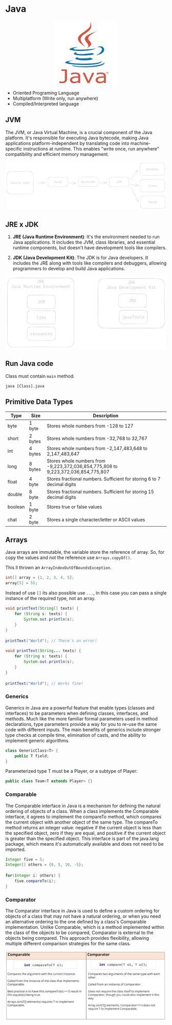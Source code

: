 # Java

<p align="center">
<img alt="Java" height="200" src="github/java.png" width="200"/>
</p>


- Oriented Programing Language
- Multiplatform (Write only, run anywhere)
- Compiled/Interpreted language

## JVM

The JVM, or Java Virtual Machine, is a crucial component of the Java platform.
It's responsible for executing Java bytecode, making Java applications 
platform-independent by translating code into machine-specific instructions 
at runtime. This enables "write once, run anywhere" compatibility and
efficient memory management.


![Java](github/java-compile.png)

## JRE x JDK

1. **JRE (Java Runtime Environment)**: It's the environment needed to run Java applications. 
It includes the JVM, class libraries, and essential runtime components,
but doesn't have development tools like compilers.

2. **JDK (Java Development Kit)**: The JDK is for Java developers.
It includes the JRE along with tools like compilers and debuggers, 
allowing programmers to develop and build Java applications.

![Java](github/jre-jdk.png)

## Run Java code

Class must contain `main` method.

```shell
java [Class].java
```

## Primitive Data Types


| Type    | Size    |Description|
|---------|---------| --------- |
| byte    | 1 byte  | Stores whole numbers from -128 to 127 | 
| short   | 2 bytes | Stores whole numbers from -32,768 to 32,767 |
| int     | 4 bytes | Stores whole numbers from -2,147,483,648 to 2,147,483,647 |
| long    | 8 bytes | Stores whole numbers from -9,223,372,036,854,775,808 to 9,223,372,036,854,775,807 |
| float   | 4 byte  | 	Stores fractional numbers. Sufficient for storing 6 to 7 decimal digits |
| double  | 8 byte  | Stores fractional numbers. Sufficient for storing 15 decimal digits |
| boolean | 1 byte  | 	Stores true or false values |
| chat    | 2 byte  | Stores a single character/letter or ASCII values |


## Arrays

Java arrays are immutable, the variable store the reference of array.
So, for copy the values and not the reference use `Arrays.copyOf()`.

This ll thrown an `ArrayIndexOutOfBoundsException`.

```java
int[] array = {1, 2, 3, 4, 5};
array[5] = 55;
```

Instead of use `[]` its also possible use `...`, in this case you can pass a single
instance of the required type, not an array.

```java
void printText(String[] texts) {
    for (String s: texts) {
        System.out.println(s);
    }
}

printText("World"); // There`s an error!
```

```java
void printText(String... texts) {
    for (String s: texts) {
        System.out.println(s);
    }
}

printText("World"); // Works fine!
```

### Generics

Generics in Java are a powerful feature that enable types (classes and interfaces) to 
be parameters when defining classes, interfaces, and methods.
Much like the more familiar formal parameters used in method declarations,
type parameters provide a way for you to re-use the same code with different inputs.
The main benefits of generics include stronger type checks at compile time,
elimination of casts, and the ability to implement generic algorithms.

```java
class GenericClass<T> {
    public T field;
}
```

Parameterized type T must be a Player, or a subtype of Player:

```java
public class Team<T extends Player> {}
```

### Comparable

The Comparable interface in Java is a mechanism for defining the natural ordering of objects of a class. 
When a class implements the Comparable interface, it agrees to implement the compareTo method,
which compares the current object with another object of the same type. The compareTo method returns an
integer value: negative if the current object is less than the specified object, zero if they are equal, 
and positive if the current object is greater than the specified object. This interface is part of
the java.lang package, which means it's automatically available and does not need to be imported.

```java
Integer five = 5;
Integer[] others = {0, 5, 10, -5};

for(Integer i: others) {
    five.compareTo(i);    
}
```

### Comparator

The Comparator interface in Java is used to define a custom ordering for objects of a class that may not have a
natural ordering, or when you need an alternative ordering to the one defined by a class's
Comparable implementation. Unlike Comparable, which is a method implemented within the class of
the objects to be compared, Comparator is external to the objects being compared. This approach provides
flexibility, allowing multiple different comparison strategies for the same class.

![img.png](img.png)